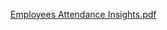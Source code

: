 
[Employees Attendance Insights.pdf](https://github.com/Ashutosh-Vermaa/Power-BI-Dashboards/files/11151692/Employees.Attendance.Insights.pdf)
